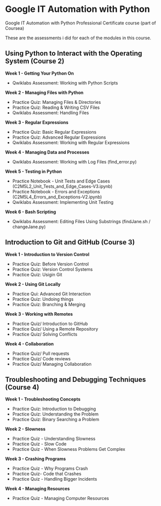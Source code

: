 # Google IT Automation with Python
Google IT Automation with Python Professional Certificate course (part of Coursea)

These are the assessments i did for each of the modules in this course.

## Using Python to Interact with the Operating System (Course 2)

**Week 1 - Getting Your Python On**
- Qwiklabs Assessment: Working with Python Scripts

**Week 2 - Managing Files with Python**
- Practice Quiz: Managing Files & Directories
- Practice Quiz: Reading & Writing CSV Files
- Qwiklabs Assessment: Handling Files

**Week 3 - Regular Expressions**
- Practice Quiz: Basic Regular Expressions
- Practice Quiz: Advanced Regular Expressions
- Qwiklabs Assessment: Working with Regular Expressions

**Week 4 - Managing Data and Processes**
- Qwiklabs Assessment: Working with Log Files (find_error.py)

**Week 5 - Testing in Python**
- Practice Notebook - Unit Tests and Edge Cases (C2M5L2_Unit_Tests_and_Edge_Cases-V3.ipynb)
- Practice Notebook - Errors and Exceptions (C2M5L4_Errors_and_Exceptions-V2.ipynb)
- Qwiklabs Assessment: Implementing Unit Testing

**Week 6 - Bash Scripting**
- Qwiklabs Assessment: Editing Files Using Substrings (findJane.sh / changeJane.py)


## Introduction to Git and GitHub (Course 3)

**Week 1 - Introduction to Version Control**
- Practice Quiz: Before Version Control
- Practice Quiz: Version Control Systems
- Practice Quiz: Usigin Git

**Week 2 - Using Git Locally** 
- Practice Qui: Advanced Git Interaction
- Practice Quiz: Undoing things
- Practice Quiz: Branching & Merging

**Week 3 - Working with Remotes**
- Practice Quiz/ Introduction to GitHub
- Practice Quiz/ Using a Remote Repository
- Practice Quiz/ Solving Conflicts

**Week 4 - Collaboration**
- Practice Quiz/ Pull requests
- Practice Quiz/ Code reviews
- Practice Quiz/ Managing Collaboration

## Troubleshooting and Debugging Techniques (Course 4)

**Week 1 - Troubleshooting Concepts**
- Practice Quiz: Introduction to Debugging
- Practice Quiz: Understanding the Problem
- Practice Quiz: Binary Searching a Problem

**Week 2 - Slowness**
- Practice Quiz - Understanding Slowness
- Practice Quiz - Slow Code
- Practice Quiz - When Slowness Problems Get Complex

**Week 3 - Crashing Programs**
- Practice Quiz - Why Programs Crash
- Practice Quiz- Code that Crashes
- Practice Quiz - Handling Bigger Incidents

**Week 4 - Managing Resources**
- Practice Quiz - Managing Computer Resources


